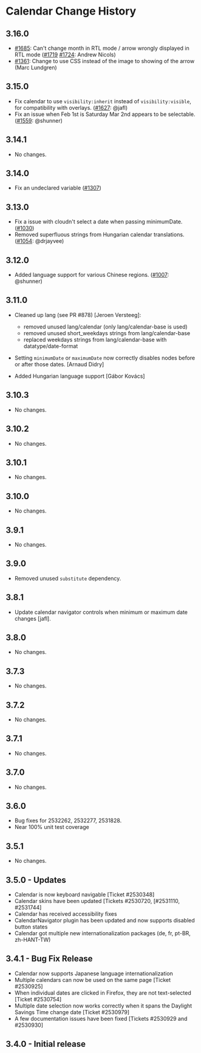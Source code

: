 Calendar Change History
=======================

3.16.0
------

* [#1685][]: Can't change month in RTL mode / arrow wrongly displayed in RTL mode ([#1719][] [#1724][]: Andrew Nicols)
* [#1361][]: Change to use CSS instead of the image to showing of the arrow (Marc Lundgren)

[#1724]: https://github.com/yui/yui3/pull/1724
[#1719]: https://github.com/yui/yui3/pull/1719
[#1685]: https://github.com/yui/yui3/issues/1685
[#1361]: https://github.com/yui/yui3/pull/1361

3.15.0
------

* Fix calendar to use `visibility:inherit` instead of `visibility:visible`, for compatibility with overlays. ([#1627][]: @jafl)
* Fix an issue when Feb 1st is Saturday Mar 2nd appears to be selectable. ([#1559][]: @shunner)

[#1627]: https://github.com/yui/yui3/issues/1627
[#1559]: https://github.com/yui/yui3/issues/1559

3.14.1
------

* No changes.

3.14.0
------

* Fix an undeclared variable ([#1307][])

[#1307]: https://github.com/yui/yui3/issues/1307

3.13.0
------

* Fix a issue with cloudn't select a date when passing minimumDate. ([#1030][])
* Removed superfluous strings from Hungarian calendar translations. ([#1054][]: @drjayvee)

[#1030]: https://github.com/yui/yui3/issues/1030
[#1054]: https://github.com/yui/yui3/issues/1054

3.12.0
------

* Added language support for various Chinese regions. ([#1007][]: @shunner)


[#1007]: https://github.com/yui/yui3/issues/1007


3.11.0
------

* Cleaned up lang (see PR #878) [Jeroen Versteeg]:
  * removed unused lang/calendar (only lang/calendar-base is used)
  * removed unused short_weekdays strings from lang/calendar-base
  * replaced weekdays strings from lang/calendar-base with datatype/date-format

* Setting `minimumDate` or `maximumDate` now correctly disables nodes before or
  after those dates. [Arnaud Didry]

* Added Hungarian language support [Gábor Kovács]

3.10.3
------

* No changes.

3.10.2
------

* No changes.

3.10.1
------

* No changes.

3.10.0
------

* No changes.

3.9.1
-----

* No changes.

3.9.0
-----

* Removed unused `substitute` dependency.

3.8.1
-----

* Update calendar navigator controls when minimum or maximum date changes [jafl].

3.8.0
-----

* No changes.

3.7.3
-----

* No changes.

3.7.2
-----

* No changes.

3.7.1
-----

* No changes.

3.7.0
-----

* No changes.

3.6.0
-----
  * Bug fixes for 2532262, 2532277, 2531828.
  * Near 100% unit test coverage

3.5.1
-----

  * No changes.


3.5.0 - Updates
---------------
   * Calendar is now keyboard navigable [Ticket #2530348]
   * Calendar skins have been updated [Tickets #2530720, [#2531110, #2531744]
   * Calendar has received accessibility fixes
   * CalendarNavigator plugin has been updated and now supports disabled button states
   * Calendar got multiple new internationalization packages (de, fr, pt-BR, zh-HANT-TW)

3.4.1 - Bug Fix Release
-----------------------

   * Calendar now supports Japanese language internationalization
   * Multiple calendars can now be used on the same page [Ticket #2530925]
   * When individual dates are clicked in Firefox, they are not text-selected [Ticket #2530754]
   * Multiple date selection now works correctly when it spans the Daylight Savings Time change date [Ticket #2530979]
   * A few documentation issues have been fixed [Tickets #2530929 and #2530930]

3.4.0 - Initial release
-----------------------

